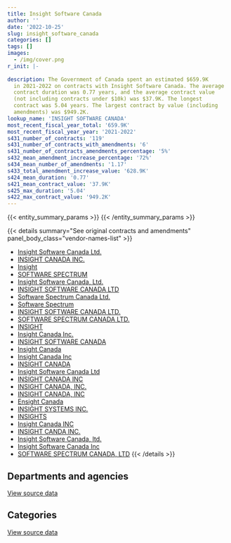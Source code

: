 ```yaml
---
title: Insight Software Canada
author: ''
date: '2022-10-25'
slug: insight_software_canada
categories: []
tags: []
images:
  - /img/cover.png
r_init: |-
  
description: The Government of Canada spent an estimated $659.9K
  in 2021-2022 on contracts with Insight Software Canada. The average
  contract duration was 0.77 years, and the average contract value
  (not including contracts under $10k) was $37.9K. The longest
  contract was 5.04 years. The largest contract by value (including
  amendments) was $949.2K.
lookup_name: 'INSIGHT SOFTWARE CANADA'
most_recent_fiscal_year_total: '659.9K'
most_recent_fiscal_year_year: '2021-2022'
s431_number_of_contracts: '119'
s431_number_of_contracts_with_amendments: '6'
s431_number_of_contracts_amendments_percentage: '5%'
s432_mean_amendment_increase_percentage: '72%'
s434_mean_number_of_amendments: '1.17'
s433_total_amendment_increase_value: '628.9K'
s424_mean_duration: '0.77'
s421_mean_contract_value: '37.9K'
s425_max_duration: '5.04'
s422_max_contract_value: '949.2K'
---
```


<script src="/rmarkdown-libs/htmlwidgets/htmlwidgets.js"></script>
<link href="/rmarkdown-libs/datatables-css/datatables-crosstalk.css" rel="stylesheet" />
<script src="/rmarkdown-libs/datatables-binding/datatables.js"></script>
<script src="/rmarkdown-libs/jquery/jquery-3.6.0.min.js"></script>
<link href="/rmarkdown-libs/dt-core-bootstrap/css/dataTables.bootstrap.min.css" rel="stylesheet" />
<link href="/rmarkdown-libs/dt-core-bootstrap/css/dataTables.bootstrap.extra.css" rel="stylesheet" />
<script src="/rmarkdown-libs/dt-core-bootstrap/js/jquery.dataTables.min.js"></script>
<script src="/rmarkdown-libs/dt-core-bootstrap/js/dataTables.bootstrap.min.js"></script>
<link href="/rmarkdown-libs/crosstalk/css/crosstalk.min.css" rel="stylesheet" />
<script src="/rmarkdown-libs/crosstalk/js/crosstalk.min.js"></script>
<script src="/rmarkdown-libs/htmlwidgets/htmlwidgets.js"></script>
<link href="/rmarkdown-libs/datatables-css/datatables-crosstalk.css" rel="stylesheet" />
<script src="/rmarkdown-libs/datatables-binding/datatables.js"></script>
<script src="/rmarkdown-libs/jquery/jquery-3.6.0.min.js"></script>
<link href="/rmarkdown-libs/dt-core-bootstrap/css/dataTables.bootstrap.min.css" rel="stylesheet" />
<link href="/rmarkdown-libs/dt-core-bootstrap/css/dataTables.bootstrap.extra.css" rel="stylesheet" />
<script src="/rmarkdown-libs/dt-core-bootstrap/js/jquery.dataTables.min.js"></script>
<script src="/rmarkdown-libs/dt-core-bootstrap/js/dataTables.bootstrap.min.js"></script>
<link href="/rmarkdown-libs/crosstalk/css/crosstalk.min.css" rel="stylesheet" />
<script src="/rmarkdown-libs/crosstalk/js/crosstalk.min.js"></script>

{{< entity_summary_params >}}
{{< /entity_summary_params >}}

{{< details summary="See original contracts and amendments" panel_body_class="vendor-names-list" >}}
- [Insight Software Canada Ltd.](https://search.open.canada.ca/en/ct/?sort=contract_value_f%20desc&page=1&search_text=%22Insight%20Software%20Canada%20Ltd.%22)
- [INSIGHT CANADA INC.](https://search.open.canada.ca/en/ct/?sort=contract_value_f%20desc&page=1&search_text=%22INSIGHT%20CANADA%20INC.%22)
- [Insight](https://search.open.canada.ca/en/ct/?sort=contract_value_f%20desc&page=1&search_text=%22Insight%22)
- [SOFTWARE SPECTRUM](https://search.open.canada.ca/en/ct/?sort=contract_value_f%20desc&page=1&search_text=%22SOFTWARE%20SPECTRUM%22)
- [Insight Software Canada, Ltd.](https://search.open.canada.ca/en/ct/?sort=contract_value_f%20desc&page=1&search_text=%22Insight%20Software%20Canada%2c%20Ltd.%22)
- [INSIGHT SOFTWARE CANADA LTD](https://search.open.canada.ca/en/ct/?sort=contract_value_f%20desc&page=1&search_text=%22INSIGHT%20SOFTWARE%20CANADA%20LTD%22)
- [Software Spectrum Canada Ltd.](https://search.open.canada.ca/en/ct/?sort=contract_value_f%20desc&page=1&search_text=%22Software%20Spectrum%20Canada%20Ltd.%22)
- [Software Spectrum](https://search.open.canada.ca/en/ct/?sort=contract_value_f%20desc&page=1&search_text=%22Software%20Spectrum%22)
- [INSIGHT SOFTWARE CANADA LTD.](https://search.open.canada.ca/en/ct/?sort=contract_value_f%20desc&page=1&search_text=%22INSIGHT%20SOFTWARE%20CANADA%20LTD.%22)
- [SOFTWARE SPECTRUM CANADA LTD.](https://search.open.canada.ca/en/ct/?sort=contract_value_f%20desc&page=1&search_text=%22SOFTWARE%20SPECTRUM%20CANADA%20LTD.%22)
- [INSIGHT](https://search.open.canada.ca/en/ct/?sort=contract_value_f%20desc&page=1&search_text=%22INSIGHT%22)
- [Insight Canada Inc.](https://search.open.canada.ca/en/ct/?sort=contract_value_f%20desc&page=1&search_text=%22Insight%20Canada%20Inc.%22)
- [INSIGHT SOFTWARE CANADA](https://search.open.canada.ca/en/ct/?sort=contract_value_f%20desc&page=1&search_text=%22INSIGHT%20SOFTWARE%20CANADA%22)
- [Insight Canada](https://search.open.canada.ca/en/ct/?sort=contract_value_f%20desc&page=1&search_text=%22Insight%20Canada%22)
- [Insight Canada Inc](https://search.open.canada.ca/en/ct/?sort=contract_value_f%20desc&page=1&search_text=%22Insight%20Canada%20Inc%22)
- [INSIGHT CANADA](https://search.open.canada.ca/en/ct/?sort=contract_value_f%20desc&page=1&search_text=%22INSIGHT%20CANADA%22)
- [Insight Software Canada Ltd](https://search.open.canada.ca/en/ct/?sort=contract_value_f%20desc&page=1&search_text=%22Insight%20Software%20Canada%20Ltd%22)
- [INSIGHT CANADA INC](https://search.open.canada.ca/en/ct/?sort=contract_value_f%20desc&page=1&search_text=%22INSIGHT%20CANADA%20INC%22)
- [INSIGHT CANADA, INC.](https://search.open.canada.ca/en/ct/?sort=contract_value_f%20desc&page=1&search_text=%22INSIGHT%20CANADA%2c%20INC.%22)
- [INSIGHT CANADA, INC](https://search.open.canada.ca/en/ct/?sort=contract_value_f%20desc&page=1&search_text=%22INSIGHT%20CANADA%2c%20INC%22)
- [Ensight Canada](https://search.open.canada.ca/en/ct/?sort=contract_value_f%20desc&page=1&search_text=%22Ensight%20Canada%22)
- [INSIGHT SYSTEMS INC.](https://search.open.canada.ca/en/ct/?sort=contract_value_f%20desc&page=1&search_text=%22INSIGHT%20SYSTEMS%20INC.%22)
- [INSIGHTS](https://search.open.canada.ca/en/ct/?sort=contract_value_f%20desc&page=1&search_text=%22INSIGHTS%22)
- [Insight Canada INC](https://search.open.canada.ca/en/ct/?sort=contract_value_f%20desc&page=1&search_text=%22Insight%20Canada%20INC%22)
- [INSIGHT CANDA INC.](https://search.open.canada.ca/en/ct/?sort=contract_value_f%20desc&page=1&search_text=%22INSIGHT%20CANDA%20INC.%22)
- [Insight Software Canada, ltd.](https://search.open.canada.ca/en/ct/?sort=contract_value_f%20desc&page=1&search_text=%22Insight%20Software%20Canada%2c%20ltd.%22)
- [Insight Software Canada Inc](https://search.open.canada.ca/en/ct/?sort=contract_value_f%20desc&page=1&search_text=%22Insight%20Software%20Canada%20Inc%22)
- [SOFTWARE SPECTRUM CANADA, LTD](https://search.open.canada.ca/en/ct/?sort=contract_value_f%20desc&page=1&search_text=%22SOFTWARE%20SPECTRUM%20CANADA%2c%20LTD%22)
{{< /details >}}

## Departments and agencies

<div id="htmlwidget-1" style="width:100%;height:auto;" class="datatables html-widget"></div>
<script type="application/json" data-for="htmlwidget-1">{"x":{"style":"bootstrap","filter":"none","vertical":false,"data":[["<a href=\"/departments/aafc-aac/\">Agriculture and Agri-Food Canada<\/a>","<a href=\"/departments/cas-satj/\">Courts Administration Service<\/a>","<a href=\"/departments/cbsa-asfc/\">Canada Border Services Agency<\/a>","<a href=\"/departments/cfia-acia/\">Canadian Food Inspection Agency<\/a>","<a href=\"/departments/cgc-ccg/\">Canadian Grain Commission<\/a>","<a href=\"/departments/cic/\">Immigration, Refugees and Citizenship Canada<\/a>","<a href=\"/departments/cihr-irsc/\">Canadian Institutes of Health Research<\/a>","<a href=\"/departments/cnsc-ccsn/\">Canadian Nuclear Safety Commission<\/a>","<a href=\"/departments/cra-arc/\">Canada Revenue Agency<\/a>","<a href=\"/departments/csa-asc/\">Canadian Space Agency<\/a>","<a href=\"/departments/csps-efpc/\">Canada School of Public Service<\/a>","<a href=\"/departments/cta-otc/\">Canadian Transportation Agency<\/a>","<a href=\"/departments/dfatd-maecd/\">Global Affairs Canada<\/a>","<a href=\"/departments/dfo-mpo/\">Fisheries and Oceans Canada<\/a>","<a href=\"/departments/dnd-mdn/\">National Defence<\/a>","<a href=\"/departments/ec/\">Environment and Climate Change Canada<\/a>","<a href=\"/departments/esdc-edsc/\">Employment and Social Development Canada<\/a>","<a href=\"/departments/ic/\">Innovation, Science and Economic Development Canada<\/a>","<a href=\"/departments/jus/\">Department of Justice Canada<\/a>","<a href=\"/departments/pc/\">Parks Canada<\/a>","<a href=\"/departments/pch/\">Canadian Heritage<\/a>","<a href=\"/departments/pco-bcp/\">Privy Council Office<\/a>","<a href=\"/departments/phac-aspc/\">Public Health Agency of Canada<\/a>","<a href=\"/departments/pwgsc-tpsgc/\">Public Services and Procurement Canada<\/a>","<a href=\"/departments/rcmp-grc/\">Royal Canadian Mounted Police<\/a>","<a href=\"/departments/ssc-spc/\">Shared Services Canada<\/a>","<a href=\"/departments/tc/\">Transport Canada<\/a>","<a href=\"/departments/vac-acc/\">Veterans Affairs Canada<\/a>"],[835.57,null,null,null,null,15434.94,14011.86,null,null,8277.69,null,null,6618.88,null,111877.33,null,null,null,null,32014.75,null,null,null,90378.52,14394.94,61583.58,null,null],[76245.65,64744.19,null,null,10657.06,7090.66,5359.43,null,null,30016.88,null,4067.23,5707.09,null,63273.84,null,122.51,null,null,null,24529.97,null,null,100487.05,44558.82,868632.38,64635.61,20269.56],[null,6980.61,null,16611,30532.18,null,4905.49,9822.27,5385.92,27812.13,null,24536.41,22148,13071.66,92806.78,null,44717.74,5784.42,null,null,37182.61,null,23385.55,100546.63,13211.26,245596.11,87295.84,null],[null,14252.09,22148,null,null,167.72,null,24321.81,16456.98,8437.08,16120.08,19020.98,21491.59,null,166151.78,35382.04,21984.07,21635.25,14695.23,null,110338.65,2650.34,null,59435.64,32819.35,52370.48,null,null]],"container":"<table class=\"table table-striped table-hover row-border order-column display\">\n  <thead>\n    <tr>\n      <th>Department<\/th>\n      <th>2018-2019<\/th>\n      <th>2019-2020<\/th>\n      <th>2020-2021<\/th>\n      <th>2021-2022<\/th>\n    <\/tr>\n  <\/thead>\n<\/table>","options":{"order":[[4,"desc"]],"pageLength":10,"autoWidth":true,"columnDefs":[{"targets":1,"render":"function(data, type, row, meta) {\n    return type !== 'display' ? data : DTWidget.formatCurrency(data, \"$\", 2, 3, \",\", \".\", true, null);\n  }"},{"targets":2,"render":"function(data, type, row, meta) {\n    return type !== 'display' ? data : DTWidget.formatCurrency(data, \"$\", 2, 3, \",\", \".\", true, null);\n  }"},{"targets":3,"render":"function(data, type, row, meta) {\n    return type !== 'display' ? data : DTWidget.formatCurrency(data, \"$\", 2, 3, \",\", \".\", true, null);\n  }"},{"targets":4,"render":"function(data, type, row, meta) {\n    return type !== 'display' ? data : DTWidget.formatCurrency(data, \"$\", 2, 3, \",\", \".\", true, null);\n  }"},{"width":"16%","targets":[1,2,3,4]},{"className":"dt-right","targets":[1,2,3,4]}],"orderClasses":false}},"evals":["options.columnDefs.0.render","options.columnDefs.1.render","options.columnDefs.2.render","options.columnDefs.3.render"],"jsHooks":[]}</script>
<p class="text-right">
<a href="https://github.com/GoC-Spending/contracts-data/tree/main/data/out/vendors/insight_software_canada/summary_by_fiscal_year_by_department.csv" class="source-data-link btn btn-link">View source data</a>
</p>

## Categories

<div id="htmlwidget-2" style="width:100%;height:auto;" class="datatables html-widget"></div>
<script type="application/json" data-for="htmlwidget-2">{"x":{"style":"bootstrap","filter":"none","vertical":false,"data":[["<a href=\"/categories/facilities_and_construction/\">Facilities and construction<\/a>","<a href=\"/categories/office_management/\">Office management<\/a>","<a href=\"/categories/defence/\">Defence<\/a>","<a href=\"/categories/professional_services/\">Professional services<\/a>","<a href=\"/categories/information_technology/\">Information technology<\/a>","<a href=\"/categories/medical/\">Medical<\/a>","<a href=\"/categories/industrial_products_and_services/\">Industrial products and services<\/a>"],[null,48608.54,63268.79,null,243550.72,null,null],[4511.41,25079.36,38194.48,20269.56,1302343.14,null,null],[22631.03,null,87348.74,null,656898.27,23385.55,22069.04],[10756.52,null,161540.68,null,466695.96,null,20886.01]],"container":"<table class=\"table table-striped table-hover row-border order-column display\">\n  <thead>\n    <tr>\n      <th>Category<\/th>\n      <th>2018-2019<\/th>\n      <th>2019-2020<\/th>\n      <th>2020-2021<\/th>\n      <th>2021-2022<\/th>\n    <\/tr>\n  <\/thead>\n<\/table>","options":{"order":[[4,"desc"]],"dom":"t","pageLength":30,"autoWidth":true,"columnDefs":[{"targets":1,"render":"function(data, type, row, meta) {\n    return type !== 'display' ? data : DTWidget.formatCurrency(data, \"$\", 2, 3, \",\", \".\", true, null);\n  }"},{"targets":2,"render":"function(data, type, row, meta) {\n    return type !== 'display' ? data : DTWidget.formatCurrency(data, \"$\", 2, 3, \",\", \".\", true, null);\n  }"},{"targets":3,"render":"function(data, type, row, meta) {\n    return type !== 'display' ? data : DTWidget.formatCurrency(data, \"$\", 2, 3, \",\", \".\", true, null);\n  }"},{"targets":4,"render":"function(data, type, row, meta) {\n    return type !== 'display' ? data : DTWidget.formatCurrency(data, \"$\", 2, 3, \",\", \".\", true, null);\n  }"},{"width":"16%","targets":[1,2,3,4]},{"className":"dt-right","targets":[1,2,3,4]}],"orderClasses":false,"lengthMenu":[10,25,30,50,100]}},"evals":["options.columnDefs.0.render","options.columnDefs.1.render","options.columnDefs.2.render","options.columnDefs.3.render"],"jsHooks":[]}</script>
<p class="text-right">
<a href="https://github.com/GoC-Spending/contracts-data/tree/main/data/out/vendors/insight_software_canada/summary_by_fiscal_year_by_category.csv" class="source-data-link btn btn-link">View source data</a>
</p>
